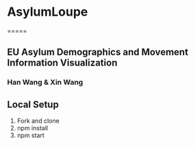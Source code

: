 # AsylumLoupe
=====
## EU Asylum Demographics and Movement Information Visualization

### Han Wang \& Xin Wang

## Local Setup
1. Fork and clone
2. npm install
3. npm start
